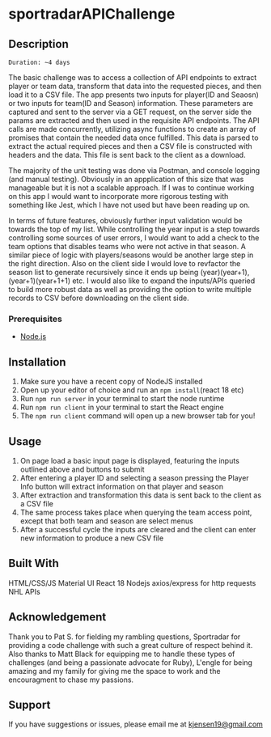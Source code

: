 # sportradarAPIChallenge

## Description

    Duration: ~4 days

The basic challenge was to access a collection of API endpoints to extract player or team data, transform that data into the requested pieces, and then load it to a CSV file. The app presents two inputs for player(ID and Seaosn) or two inputs for team(ID and Season) information. These parameters are captured and sent to the server via a GET request, on the server side the params are extracted and then used in the requisite API endpoints. The API calls are made concurrently, utilizing async functions to create an array of promises that contain the needed data once fulfilled. This data is parsed to extract the actual required pieces and then a CSV file is constructed with headers and the data. This file is sent back to the client as a download.

The majority of the unit testing was done via Postman, and console logging (and manual testing). Obviously in an appplication of this size that was manageable but it is not a scalable approach. If I was to continue working on this app I would want to incorporate more rigorous testing with something like Jest, which I have not used but have been reading up on.

In terms of future features, obviously further input validation would be towards the top of my list. While controlling the year input is a step towards controlling some sources of user errors, I would want to add a check to the team options that disables teams who were not active in that season. A similar piece of logic with players/seasons would be another large step in the right direction. Also on the client side I would love to revfactor the season list to generate recursively since it ends up being (year)(year+1), (year+1)(year+1+1) etc. I would also like to expand the inputs/APIs queried to build more robust data as well as providing the option to write multiple records to CSV before downloading on the client side.


### Prerequisites
- [Node.js](https://nodejs.org/en/)


## Installation


1. Make sure you have a recent copy of NodeJS installed
2. Open up your editor of choice and run an `npm install`(react 18 etc)
3. Run `npm run server` in your terminal to start the node runtime
4. Run `npm run client` in your terminal to start the React engine
5. The `npm run client` command will open up a new browser tab for you!


## Usage
1. On page load a basic input page is displayed, featuring the inputs outlined above and buttons to submit
2. After entering a player ID and selecting a season pressing the Player Info button will extract information on that player and season
3. After extraction and transformation this data is sent back to the client as a CSV file
4. The same process takes place when querying the team access point, except that both team and season are select menus
5. After a successful cycle the inputs are cleared and the client can enter new information to produce a new CSV file


## Built With
HTML/CSS/JS
Material UI
React 18
Nodejs
axios/express for http requests
NHL APIs


## Acknowledgement
Thank you to Pat S. for fielding my rambling questions, Sportradar for providing a code challenge with such a great culture of respect behind it. Also thanks to Matt Black for equipping me to handle these types of challenges (and being a passionate advocate for Ruby), L'engle for being amazing and my family for giving me the space to work and the encouragment to chase my passions.


## Support
If you have suggestions or issues, please email me at kjensen19@gmail.com